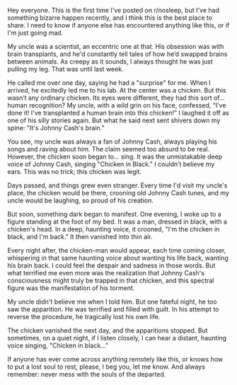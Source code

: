 Hey everyone. This is the first time I've posted on r/nosleep, but I've had something bizarre happen recently, and I think this is the best place to share. I need to know if anyone else has encountered anything like this, or if I'm just going mad.

My uncle was a scientist, an eccentric one at that. His obsession was with brain transplants, and he'd constantly tell tales of how he’d swapped brains between animals. As creepy as it sounds, I always thought he was just pulling my leg. That was until last week.

He called me over one day, saying he had a "surprise" for me. When I arrived, he excitedly led me to his lab. At the center was a chicken. But this wasn’t any ordinary chicken. Its eyes were different, they had this sort of... human recognition? My uncle, with a wild grin on his face, confessed, “I've done it! I've transplanted a human brain into this chicken!” I laughed it off as one of his silly stories again. But what he said next sent shivers down my spine: "It's Johnny Cash's brain." 

You see, my uncle was always a fan of Johnny Cash, always playing his songs and raving about him. The claim seemed too absurd to be real. However, the chicken soon began to... sing. It was the unmistakable deep voice of Johnny Cash, singing "Chicken in Black." I couldn’t believe my ears. This was no trick; this chicken was legit.

Days passed, and things grew even stranger. Every time I'd visit my uncle's place, the chicken would be there, crooning old Johnny Cash tunes, and my uncle would be laughing, so proud of his creation.

But soon, something dark began to manifest. One evening, I woke up to a figure standing at the foot of my bed. It was a man, dressed in black, with a chicken's head. In a deep, haunting voice, it crooned, "I'm the chicken in black, and I'm back." It then vanished into thin air.

Every night after, the chicken-man would appear, each time coming closer, whispering in that same haunting voice about wanting his life back, wanting his brain back. I could feel the despair and sadness in those words. But what terrified me even more was the realization that Johnny Cash's consciousness might truly be trapped in that chicken, and this spectral figure was the manifestation of his torment.

My uncle didn't believe me when I told him. But one fateful night, he too saw the apparition. He was terrified and filled with guilt. In his attempt to reverse the procedure, he tragically lost his own life. 

The chicken vanished the next day, and the apparitions stopped. But sometimes, on a quiet night, if I listen closely, I can hear a distant, haunting voice singing, "Chicken in black..."

If anyone has ever come across anything remotely like this, or knows how to put a lost soul to rest, please, I beg you, let me know. And always remember: never mess with the souls of the departed.